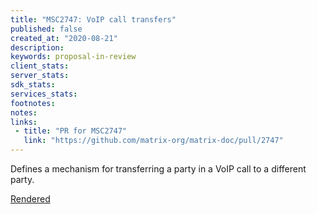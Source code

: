 ```yaml
---
title: "MSC2747: VoIP call transfers"
published: false
created_at: "2020-08-21"
description:
keywords: proposal-in-review
client_stats:
server_stats:
sdk_stats:
services_stats:
footnotes:
notes:
links:
 - title: "PR for MSC2747"
   link: "https://github.com/matrix-org/matrix-doc/pull/2747"
---
```

Defines a mechanism for transferring a party in a VoIP call to a different party.

[Rendered](https://github.com/matrix-org/matrix-doc/blob/dbkr/msc2747/proposals/2747-voip-call-transfer.md)
